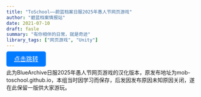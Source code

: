 ```yaml
---
title: "ToSchool——蔚蓝档案日服2025年愚人节网页游戏"
author: "碧蓝档案情报站"
date: 2021-07-10
draft: fasle
summary: "有你相伴的日常，就是奇迹"
library_tags: ["网页游戏", "Unity"]
---
```

<style>
        .round-button {
            padding: 10px 20px;
            font-size: 16px;
            color: #fff;
            background-color: #007BFF;
            border: none;
            border-radius: 5px;
            cursor: pointer;
            transition: background-color 0.3s;
        }

        .round-button:hover {
            background-color: #0056b3;
        }
    </style>
<a href="../../WebGL/ToSchool" class="round-button">点击跳转</a>


此为BlueArchive日服2025年愚人节网页游戏的汉化版本，原发布地址为mob-toschool.github.io，本组当时因学习而保存，后发因发布原因未知原因关闭，遂在此保留一版供大家游玩。
